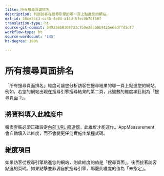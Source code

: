 ```yaml
---
title: 所有搜尋頁面排名
description: 判斷訪客在搜尋引擎的哪一頁上點進您的網站。
exl-id: 58ce54c3-cc45-4e84-a14d-5fec0b70f50f
translation-type: ht
source-git-commit: 549258b0168733c7b0e28cb8b9125e68dffd5df7
workflow-type: ht
source-wordcount: '145'
ht-degree: 100%

---
```


# 所有搜尋頁面排名

「所有搜尋頁面排名」維度可讓您分析訪客在搜尋結果的哪一頁上點進您的網站。例如，若您的網站出現在搜尋引擎搜尋結果的第二頁，此變數的維度項目則為「搜尋頁面 2」。

## 將資料填入此維度中

報表套裝必須正確設定[內部 URL 篩選器](/help/admin/admin/internal-url-filter-admin.md)，此維度才能運作。AppMeasurement 會自動填入此維度，而不會變更任何實施作業程式碼。

## 維度項目

如果訪客從搜尋引擎點進您的網站，則此維度的值是「搜尋頁面」，後面接著訪客點進的頁碼。如果點擊並非源自於搜尋引擎，那麼此維度的值為「未指定」。
